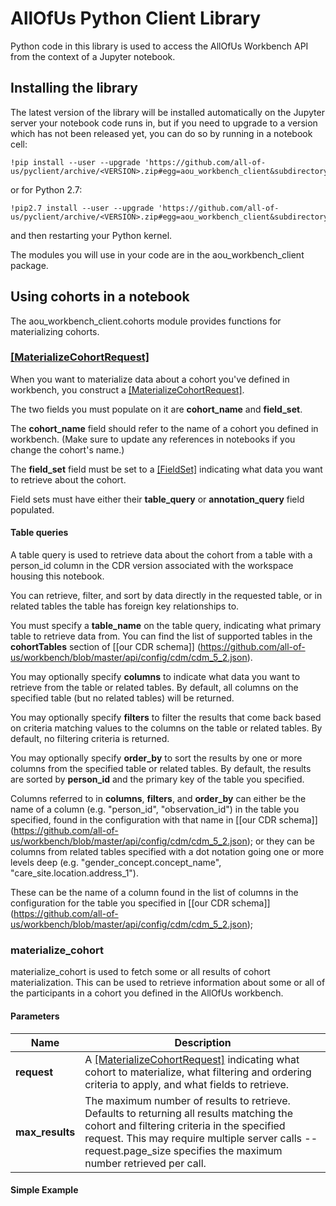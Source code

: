 # AllOfUs Python Client Library

Python code in this library is used to access the AllOfUs Workbench API from
the context of a Jupyter notebook. 

## Installing the library

The latest version of the library will be installed automatically on the Jupyter
server your notebook code runs in, but if you need to upgrade to a version which 
has not been released yet, you can do so by running in a notebook cell:

```
!pip install --user --upgrade 'https://github.com/all-of-us/pyclient/archive/<VERSION>.zip#egg=aou_workbench_client&subdirectory=py'
```

or for Python 2.7:

```
!pip2.7 install --user --upgrade 'https://github.com/all-of-us/pyclient/archive/<VERSION>.zip#egg=aou_workbench_client&subdirectory=py'
```

and then restarting your Python kernel.

The modules you will use in your code are in the aou_workbench_client package.

## Using cohorts in a notebook

The aou_workbench_client.cohorts module provides functions for materializing cohorts.

### [[MaterializeCohortRequest]](swagger_docs/MaterializeCohortRequest.md)

When you want to materialize data about a cohort you've defined in workbench, you construct
a [[MaterializeCohortRequest]](swagger_docs/MaterializeCohortRequest.md). 

The two fields you must populate on it are **cohort_name** and **field_set**.

The **cohort_name** field should refer to the name of a cohort you defined in workbench.
(Make sure to update any references in notebooks if you change the cohort's name.)

The **field_set** field must be set to a [[FieldSet]](swagger_docs/FieldSet.md)
indicating what data you want to retrieve about the cohort. 

Field sets must have either their **table_query** or **annotation_query** field
populated.

#### Table queries

A table query is used to retrieve data about the cohort from a table with 
a person_id column in the CDR version associated with the workspace housing 
this notebook. 

You can retrieve, filter, and sort by data directly in the requested table, 
or in related tables the table has foreign key relationships to.

You must specify a **table_name** on the table query, indicating what primary
table to retrieve data from. You can find the list of supported tables in the
**cohortTables** section of [[our CDR schema]] (https://github.com/all-of-us/workbench/blob/master/api/config/cdm/cdm_5_2.json). 

You may optionally specify **columns** to indicate what data you want to retrieve
from the table or related tables. By default, all columns on the specified table
(but no related tables) will be returned.

You may optionally specify **filters** to filter the results that come back based
on criteria matching values to the columns on the table or related tables. 
By default, no filtering criteria is returned.

You may optionally specify **order_by** to sort the results by one or more columns
from the specified table or related tables. By default, the results are sorted
by **person_id** and the primary key of the table you specified.

Columns referred to in **columns**, **filters**, and **order_by** can either
be the name of a column (e.g. "person_id", "observation_id") in the table you specified, 
found in the configuration with that name in 
[[our CDR schema]] (https://github.com/all-of-us/workbench/blob/master/api/config/cdm/cdm_5_2.json);
or they can be columns from related tables specified with a dot notation going one
or more levels deep (e.g. "gender_concept.concept_name", "care_site.location.address_1").





These can be the name of a column found in the list
of columns in the configuration for the table you specified in 
[[our CDR schema]] (https://github.com/all-of-us/workbench/blob/master/api/config/cdm/cdm_5_2.json);
 
 
 



### materialize_cohort

materialize_cohort is used to fetch some or all results of cohort materialization.
This can be used to retrieve information about some or all of the participants in a
cohort you defined in the AllOfUs workbench.

#### Parameters 
Name | Description
---------- | --------  
**request** | A [[MaterializeCohortRequest]](swagger_docs/MaterializeCohortRequest.md) indicating what cohort to materialize, what filtering and ordering criteria to apply, and what fields to retrieve.
**max_results** | The maximum number of results to retrieve. Defaults to returning all results matching the cohort and filtering criteria in the specified request. This may require multiple server calls -- request.page_size specifies the maximum number retrieved per call.  
 
#### Simple Example



